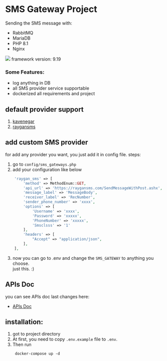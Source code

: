 # **SMS Gateway** Project
Sending the SMS message with:
* RabbitMQ
* MariaDB
* PHP 8.1
* Nginx

![](https://raw.githubusercontent.com/laravel/art/master/logo-lockup/5%20SVG/2%20CMYK/1%20Full%20Color/laravel-logolockup-cmyk-red.svg)
framework version: 9.19

### Some Features:
* log anything in DB
* all SMS provider service supportable
* dockerized all requirements and project

## default provider support
1. [kavenegar](https://kavenegar.com/)
2. [raygansms](https://raygansms.com/)

## add custom SMS provider
for add any provider you want, you just add it in config file.
steps:
1. go to `config/sms_gateways.php`
2. add your configuration like below
```php
    'raygan_sms' => [
        'method' => MethodEnum::GET,
        'api_url' => 'https://raygansms.com/SendMessageWithPost.ashx', //gateway
        'message_label' => 'MessageBody',
        'receiver_label' => 'RecNumber',
        'sender_phone_number' => 'xxxx',
        'options' => [
            'Username' => 'xxxx',
            'Password' => 'xxxxx',
            'PhoneNumber' => 'xxxxx',
            'Smsclsss' => '1'
        ],
        'headers' => [
            "Accept" => "application/json",
        ],
    ],
```
3. now you can go to .env and change the `SMS_GATEWAY` to anything you choose.  
   just this. :)

## APIs Doc
you can see APIs doc last changes here:
* [APIs Doc](https://documenter.getpostman.com/view/9203813/UzJPMap8)

## installation:
1. got to project directory
2. At first, you need to copy `.env.example` file to `.env`.
3. Then run
    ```shell 
     docker-compose up -d
    ```
